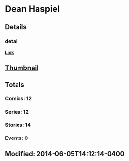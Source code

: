 # Dean  Haspiel 
## Details
### detail
#### [Link](http://marvel.com/comics/creators/4282/dean_haspiel?utm_campaign=apiRef&utm_source=225578a89fc76f3d20fbffda5d17a88d)
## [Thumbnail](http://i.annihil.us/u/prod/marvel/i/mg/c/20/4bc4706eaa4d8.jpg)
## Totals
### Comics: 12
### Series: 12
### Stories: 14
### Events: 0
## Modified: 2014-06-05T14:12:14-0400
